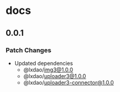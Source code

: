 # docs

## 0.0.1

### Patch Changes

- Updated dependencies
  - @lxdao/img3@1.0.0
  - @lxdao/uploader3@1.0.0
  - @lxdao/uploader3-connector@1.0.0
